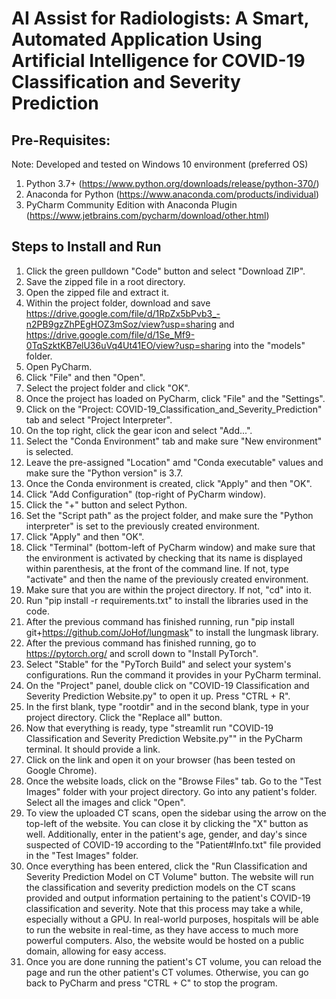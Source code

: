 # AI Assist for Radiologists: A Smart, Automated Application Using Artificial Intelligence for COVID-19 Classification and Severity Prediction
## Pre-Requisites:
Note: Developed and tested on Windows 10 environment (preferred OS)
1. Python 3.7+ (https://www.python.org/downloads/release/python-370/)
2. Anaconda for Python (https://www.anaconda.com/products/individual)
3. PyCharm Community Edition with Anaconda Plugin (https://www.jetbrains.com/pycharm/download/other.html)

## Steps to Install and Run
1. Click the green pulldown "Code" button and select "Download ZIP".
2. Save the zipped file in a root directory.
3. Open the zipped file and extract it.
4. Within the project folder, download and save https://drive.google.com/file/d/1RpZx5bPvb3_-n2PB9gzZhPEgHOZ3mSoz/view?usp=sharing and https://drive.google.com/file/d/1Se_Mf9-0TqSzktKB7elU36uVq4Ut41EO/view?usp=sharing into the "models" folder.
5. Open PyCharm.
6. Click "File" and then "Open".
7. Select the project folder and click "OK".
8. Once the project has loaded on PyCharm, click "File" and the "Settings".
9. Click on the "Project: COVID-19_Classification_and_Severity_Prediction" tab and select "Project Interpreter".
10. On the top right, click the gear icon and select "Add...".
11. Select the "Conda Environment" tab and make sure "New environment" is selected. 
12. Leave the pre-assigned "Location" amd "Conda executable" values and make sure the "Python version" is 3.7.
13. Once the Conda environment is created, click "Apply" and then "OK".
14. Click "Add Configuration" (top-right of PyCharm window).
15. Click the "+" button and select Python.
16. Set the "Script path" as the project folder, and make sure the "Python interpreter" is set to the previously created environment.
17. Click "Apply" and then "OK".
18. Click "Terminal" (bottom-left of PyCharm window) and make sure that the environment is activated by checking that its name is displayed within parenthesis, at the front of the command line. If not, type "activate" and then the name of the previously created environment.
19. Make sure that you are within the project directory. If not, "cd" into it.
20. Run "pip install -r requirements.txt" to install the libraries used in the code. 
21. After the previous command has finished running, run "pip install git+https://github.com/JoHof/lungmask" to install the lungmask library.
22. After the previous command has finished running, go to https://pytorch.org/ and scroll down to "Install PyTorch".
23. Select "Stable" for the "PyTorch Build" and select your system's configurations. Run the command it provides in your PyCharm terminal.
24. On the "Project" panel, double click on "COVID-19 Classification and Severity Prediction Website.py" to open it up. Press "CTRL + R".
25. In the first blank, type "rootdir" and in the second blank, type in your project directory. Click the "Replace all" button.
26. Now that everything is ready, type "streamlit run "COVID-19 Classification and Severity Prediction Website.py"" in the PyCharm terminal. It should provide a link.
27. Click on the link and open it on your browser (has been tested on Google Chrome).
28. Once the website loads, click on the "Browse Files" tab. Go to the "Test Images" folder with your project directory. Go into any patient's folder. Select all the images and click "Open".
29. To view the uploaded CT scans, open the sidebar using the arrow on the top-left of the website. You can close it by clicking the "X" button as well. Additionally, enter in the patient's age, gender, and day's since suspected of COVID-19 according to the "Patient#Info.txt" file provided in the "Test Images" folder.
30. Once everything has been entered, click the "Run Classification and Severity Prediction Model on CT Volume" button. The website will run the classification and severity prediction models on the CT scans provided and output information pertaining to the patient's COVID-19 classification and severity. Note that this process may take a while, especially without a GPU. In real-world purposes, hospitals will be able to run the website in real-time, as they have access to much more powerful computers. Also, the website would be hosted on a public domain, allowing for easy access.
31. Once you are done running the patient's CT volume, you can reload the page and run the other patient's CT volumes. Otherwise, you can go back to PyCharm and press "CTRL + C" to stop the program.
